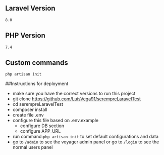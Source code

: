 ## Laravel Version
    8.0

## PHP Version
    7.4

## Custom commands
    php artisan init

##Instructions for deployment
- make sure you have the correct versions to run this project
- git clone https://github.com/LuisVega91/serempreLaravelTest
- cd serempreLaravelTest
- composer install
- create file .env
- configure this file based on .env.example
  - configure DB section
  - configure APP_URL
- run command:`php artisan init` to set default configurations and data
- go to `/admin` to see the voyager admin panel or go to `/login` to see the normal users panel 

